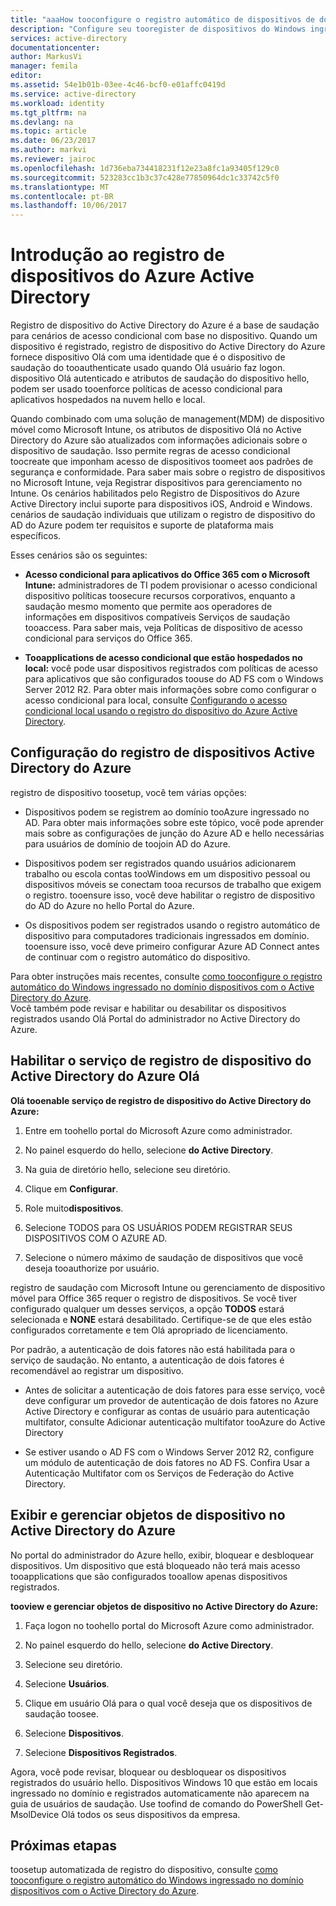 ```yaml
---
title: "aaaHow tooconfigure o registro automático de dispositivos de domínio do Windows com o Active Directory do Azure | Microsoft Docs"
description: "Configure seu tooregister de dispositivos do Windows ingressado no domínio automática e silenciosa com o Active Directory do Azure."
services: active-directory
documentationcenter: 
author: MarkusVi
manager: femila
editor: 
ms.assetid: 54e1b01b-03ee-4c46-bcf0-e01affc0419d
ms.service: active-directory
ms.workload: identity
ms.tgt_pltfrm: na
ms.devlang: na
ms.topic: article
ms.date: 06/23/2017
ms.author: markvi
ms.reviewer: jairoc
ms.openlocfilehash: 1d736eba734418231f12e23a8fc1a93405f129c0
ms.sourcegitcommit: 523283cc1b3c37c428e77850964dc1c33742c5f0
ms.translationtype: MT
ms.contentlocale: pt-BR
ms.lasthandoff: 10/06/2017
---
```

# <a name="get-started-with-azure-active-directory-device-registration"></a>Introdução ao registro de dispositivos do Azure Active Directory

Registro de dispositivo do Active Directory do Azure é a base de saudação para cenários de acesso condicional com base no dispositivo. Quando um dispositivo é registrado, registro de dispositivo do Active Directory do Azure fornece dispositivo Olá com uma identidade que é o dispositivo de saudação do tooauthenticate usado quando Olá usuário faz logon. dispositivo Olá autenticado e atributos de saudação do dispositivo hello, podem ser usado tooenforce políticas de acesso condicional para aplicativos hospedados na nuvem hello e local.

Quando combinado com uma solução de management(MDM) de dispositivo móvel como Microsoft Intune, os atributos de dispositivo Olá no Active Directory do Azure são atualizados com informações adicionais sobre o dispositivo de saudação. Isso permite regras de acesso condicional toocreate que imponham acesso de dispositivos toomeet aos padrões de segurança e conformidade. Para saber mais sobre o registro de dispositivos no Microsoft Intune, veja Registrar dispositivos para gerenciamento no Intune.
Os cenários habilitados pelo Registro de Dispositivos do Azure Active Directory inclui suporte para dispositivos iOS, Android e Windows. cenários de saudação individuais que utilizam o registro de dispositivo do AD do Azure podem ter requisitos e suporte de plataforma mais específicos. 

Esses cenários são os seguintes:

- **Acesso condicional para aplicativos do Office 365 com o Microsoft Intune:** administradores de TI podem provisionar o acesso condicional dispositivo políticas toosecure recursos corporativos, enquanto a saudação mesmo momento que permite aos operadores de informações em dispositivos compatíveis Serviços de saudação tooaccess. Para saber mais, veja Políticas de dispositivo de acesso condicional para serviços do Office 365.

- **Tooapplications de acesso condicional que estão hospedados no local:** você pode usar dispositivos registrados com políticas de acesso para aplicativos que são configurados toouse do AD FS com o Windows Server 2012 R2. Para obter mais informações sobre como configurar o acesso condicional para local, consulte [Configurando o acesso condicional local usando o registro do dispositivo do Azure Active Directory](active-directory-device-registration-on-premises-setup.md).

## <a name="setting-up-azure-active-directory-device-registration"></a>Configuração do registro de dispositivos Active Directory do Azure

registro de dispositivo toosetup, você tem várias opções:

- Dispositivos podem se registrem ao domínio tooAzure ingressado no AD. Para obter mais informações sobre este tópico, você pode aprender mais sobre as configurações de junção do Azure AD e hello necessárias para usuários de domínio de toojoin AD do Azure.

- Dispositivos podem ser registrados quando usuários adicionarem trabalho ou escola contas tooWindows em um dispositivo pessoal ou dispositivos móveis se conectam tooa recursos de trabalho que exigem o registro. tooensure isso, você deve habilitar o registro de dispositivo do AD do Azure no hello Portal do Azure. 

- Os dispositivos podem ser registrados usando o registro automático de dispositivo para computadores tradicionais ingressados em domínio. tooensure isso, você deve primeiro configurar Azure AD Connect antes de continuar com o registro automático do dispositivo.

Para obter instruções mais recentes, consulte [como tooconfigure o registro automático do Windows ingressado no domínio dispositivos com o Active Directory do Azure](active-directory-conditional-access-automatic-device-registration-setup.md).  
Você também pode revisar e habilitar ou desabilitar os dispositivos registrados usando Olá Portal do administrador no Active Directory do Azure.

## <a name="enable-hello-azure-active-directory-device-registration-service"></a>Habilitar o serviço de registro de dispositivo do Active Directory do Azure Olá

**Olá tooenable serviço de registro de dispositivo do Active Directory do Azure:**

1.  Entre em toohello portal do Microsoft Azure como administrador.

2.  No painel esquerdo do hello, selecione **do Active Directory**.

3.  Na guia de diretório hello, selecione seu diretório.

4.  Clique em **Configurar**.

5.  Role muito**dispositivos**.

6.  Selecione TODOS para OS USUÁRIOS PODEM REGISTRAR SEUS DISPOSITIVOS COM O AZURE AD.

7.  Selecione o número máximo de saudação de dispositivos que você deseja tooauthorize por usuário.

registro de saudação com Microsoft Intune ou gerenciamento de dispositivo móvel para Office 365 requer o registro de dispositivos. Se você tiver configurado qualquer um desses serviços, a opção **TODOS** estará selecionada e **NONE** estará desabilitado. Certifique-se de que eles estão configurados corretamente e tem Olá apropriado de licenciamento.

Por padrão, a autenticação de dois fatores não está habilitada para o serviço de saudação. No entanto, a autenticação de dois fatores é recomendável ao registrar um dispositivo.

- Antes de solicitar a autenticação de dois fatores para esse serviço, você deve configurar um provedor de autenticação de dois fatores no Azure Active Directory e configurar as contas de usuário para autenticação multifator, consulte Adicionar autenticação multifator tooAzure do Active Directory

- Se estiver usando o AD FS com o Windows Server 2012 R2, configure um módulo de autenticação de dois fatores no AD FS. Confira Usar a Autenticação Multifator com os Serviços de Federação do Active Directory.

## <a name="view-and-manage-device-objects-in-azure-active-directory"></a>Exibir e gerenciar objetos de dispositivo no Active Directory do Azure

No portal do administrador do Azure hello, exibir, bloquear e desbloquear dispositivos. Um dispositivo que está bloqueado não terá mais acesso tooapplications que são configurados tooallow apenas dispositivos registrados.

**tooview e gerenciar objetos de dispositivo no Active Directory do Azure:**
 
1.  Faça logon no toohello portal do Microsoft Azure como administrador.

2.  No painel esquerdo do hello, selecione **do Active Directory**.

3.  Selecione seu diretório.

4.  Selecione **Usuários**. 

5.  Clique em usuário Olá para o qual você deseja que os dispositivos de saudação toosee.

6.  Selecione **Dispositivos**.

7.  Selecione **Dispositivos Registrados**.

Agora, você pode revisar, bloquear ou desbloquear os dispositivos registrados do usuário hello.
Dispositivos Windows 10 que estão em locais ingressado no domínio e registrados automaticamente não aparecem na guia de usuários de saudação. Use toofind de comando do PowerShell Get-MsolDevice Olá todos os seus dispositivos da empresa. 


## <a name="next-steps"></a>Próximas etapas

toosetup automatizada de registro do dispositivo, consulte [como tooconfigure o registro automático do Windows ingressado no domínio dispositivos com o Active Directory do Azure](active-directory-conditional-access-automatic-device-registration-setup.md).


